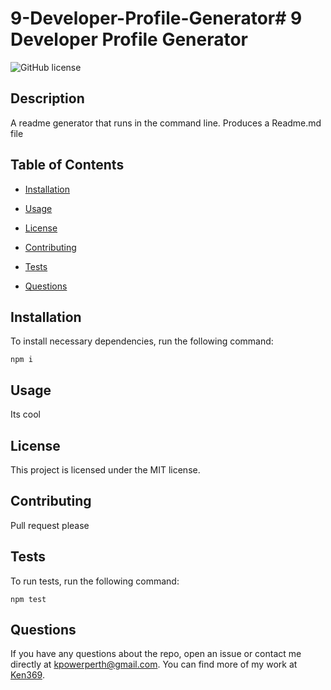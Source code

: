 # 9-Developer-Profile-Generator# 9 Developer Profile Generator
![GitHub license](https://img.shields.io/badge/license-MIT-blue.svg)

## Description

A readme generator that runs in the command line. Produces a Readme.md file

## Table of Contents 

* [Installation](#installation)

* [Usage](#usage)

* [License](#license)

* [Contributing](#contributing)

* [Tests](#tests)

* [Questions](#questions)

## Installation

To install necessary dependencies, run the following command:

```
npm i
```

## Usage

Its cool

## License

This project is licensed under the MIT license.
  
## Contributing

Pull request please

## Tests

To run tests, run the following command:

```
npm test
```

## Questions

If you have any questions about the repo, open an issue or contact me directly at kpowerperth@gmail.com. You can find more of my work at [Ken369](https://github.com/Ken369/).

